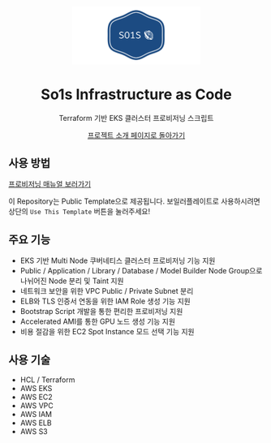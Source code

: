 <div align="center">

<img src="https://raw.githubusercontent.com/so1s/.github/main/static/logo.png" alt="So1s Logo" width="50%" />

# So1s Infrastructure as Code

Terraform 기반 EKS 클러스터 프로비저닝 스크립트

[프로젝트 소개 페이지로 돌아가기](https://github.com/so1s)

</div>

## 사용 방법

[프로비저닝 매뉴얼 보러가기](./live/README.md)

이 Repository는 Public Template으로 제공됩니다. 보일러플레이트로 사용하시려면 상단의 `Use This Template` 버튼을 눌러주세요!

## 주요 기능

- EKS 기반 Multi Node 쿠버네티스 클러스터 프로비저닝 기능 지원
- Public / Application / Library / Database / Model Builder Node Group으로 나뉘어진 Node 분리 및 Taint 지원
- 네트워크 보안을 위한 VPC Public / Private Subnet 분리
- ELB와 TLS 인증서 연동을 위한 IAM Role 생성 기능 지원
- Bootstrap Script 개발을 통한 편리한 프로비저닝 지원
- Accelerated AMI를 통한 GPU 노드 생성 기능 지원
- 비용 절감을 위한 EC2 Spot Instance 모드 선택 기능 지원

## 사용 기술

- HCL / Terraform
- AWS EKS
- AWS EC2
- AWS VPC
- AWS IAM
- AWS ELB
- AWS S3
